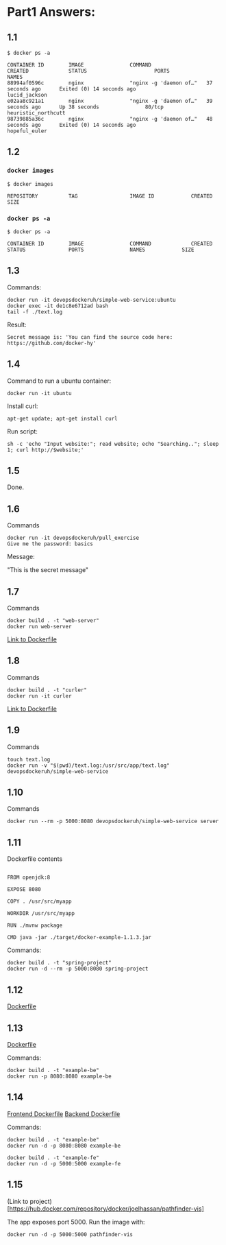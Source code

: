 # Part1 Answers:

## 1.1

```
$ docker ps -a

CONTAINER ID        IMAGE               COMMAND                  CREATED             STATUS                      PORTS               NAMES
88994af0596c        nginx               "nginx -g 'daemon of…"   37 seconds ago      Exited (0) 14 seconds ago                       lucid_jackson
e02aa8c921a1        nginx               "nginx -g 'daemon of…"   39 seconds ago      Up 38 seconds               80/tcp              heuristic_northcutt
98739885a36c        nginx               "nginx -g 'daemon of…"   48 seconds ago      Exited (0) 14 seconds ago                       hopeful_euler
```

## 1.2

### `docker images`

```
$ docker images

REPOSITORY          TAG                 IMAGE ID            CREATED             SIZE
```

### `docker ps -a`

```
$ docker ps -a

CONTAINER ID        IMAGE               COMMAND             CREATED             STATUS              PORTS               NAMES            SIZE
```

## 1.3

Commands:

```
docker run -it devopsdockeruh/simple-web-service:ubuntu
docker exec -it de1c8e6712ad bash
tail -f ./text.log
```

Result:

```
Secret message is: 'You can find the source code here: https://github.com/docker-hy'
```

## 1.4

Command to run a ubuntu container:

```
docker run -it ubuntu
```

Install curl:

```
apt-get update; apt-get install curl
```

Run script:

```
sh -c 'echo "Input website:"; read website; echo "Searching.."; sleep 1; curl http://$website;'
```

## 1.5

Done.

## 1.6

Commands

```
docker run -it devopsdockeruh/pull_exercise
Give me the password: basics
```

Message:

"This is the secret message"

## 1.7

Commands

```
docker build . -t "web-server"
docker run web-server

```

[Link to Dockerfile](1.7/Dockerfile)

## 1.8

Commands

```
docker build . -t "curler"
docker run -it curler

```

[Link to Dockerfile](1.8/Dockerfile)

## 1.9

Commands

```
touch text.log
docker run -v "$(pwd)/text.log:/usr/src/app/text.log" devopsdockeruh/simple-web-service

```

## 1.10

Commands

```
docker run --rm -p 5000:8080 devopsdockeruh/simple-web-service server

```

## 1.11

Dockerfile contents

```

FROM openjdk:8

EXPOSE 8080

COPY . /usr/src/myapp

WORKDIR /usr/src/myapp

RUN ./mvnw package

CMD java -jar ./target/docker-example-1.1.3.jar

```

Commands:

```
docker build . -t "spring-project"
docker run -d --rm -p 5000:8080 spring-project
```

## 1.12

[Dockerfile](1.12/Dockerfile)

## 1.13

[Dockerfile](1.13/Dockerfile)

Commands:

```
docker build . -t "example-be"
docker run -p 8080:8080 example-be
```

## 1.14

[Frontend Dockerfile](1.14/fe/Dockerfile)
[Backend Dockerfile](1.14/be/Dockerfile)

Commands:

```
docker build . -t "example-be"
docker run -d -p 8080:8080 example-be

docker build . -t "example-fe"
docker run -d -p 5000:5000 example-fe
```

## 1.15

(Link to project)[https://hub.docker.com/repository/docker/joelhassan/pathfinder-vis]

The app exposes port 5000. Run the image with:

```
docker run -d -p 5000:5000 pathfinder-vis

```
